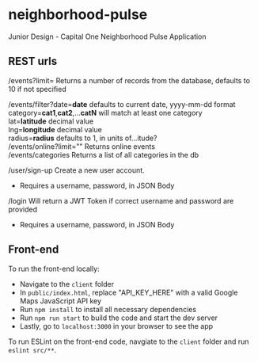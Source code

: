 # neighborhood-pulse
Junior Design - Capital One Neighborhood Pulse Application


## REST urls

/events?limit= Returns a number of records from the database, defaults to 10 if not specified

/events/filter?date=**date** defaults to current date, yyyy-mm-dd format  
               category=**cat1**,**cat2**,...**catN** will match at least one category  
               lat=**latitude** decimal value  
               lng=**longitude** decimal value  
               radius=**radius** defaults to 1, in units of...itude?  
/events/online?limit="" Returns online events  
/events/categories Returns a list of all categories in the db  



/user/sign-up Create a new user account.
* Requires a username, password, in JSON Body  

/login Will return a JWT Token if correct username and password are provided
* Requires a username, password, in JSON Body
## Front-end

To run the front-end locally:
* Navigate to the `client` folder
* In `public/index.html`, replace "API_KEY_HERE" with a valid Google Maps JavaScript API key
* Run `npm install` to install all necessary dependencies
* Run `npm run start` to build the code and start the dev server
* Lastly, go to `localhost:3000` in your browser to see the app

To run ESLint on the front-end code, navgiate to the `client` folder and run `eslint src/**`.

